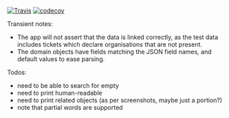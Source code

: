 [![Travis](https://travis-ci.org/Synesso/zd-test.svg?branch=master)](https://travis-ci.org/Synesso/zd-test)
[![codecov](https://codecov.io/gh/Synesso/zd-test/branch/master/graph/badge.svg)](https://codecov.io/gh/Synesso/zd-test)


Transient notes: 

* The app will not assert that the data is linked correctly, as the test data includes tickets which declare organisations that are not present.
* The domain objects have fields matching the JSON field names, and default values to ease parsing.

Todos:
* need to be able to search for empty
* need to print human-readable
* need to print related objects (as per screenshots, maybe just a portion?)
* note that partial words are supported